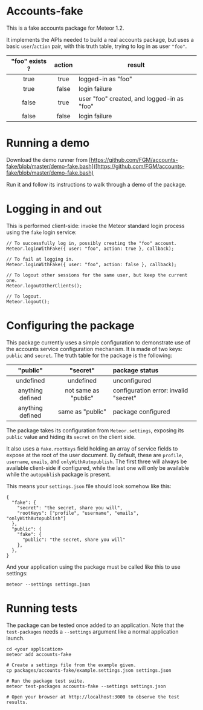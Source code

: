 # Accounts-fake

This is a fake accounts package for Meteor 1.2.

It implements the APIs needed to build a real accounts package, but uses a basic `user`/`action` pair, with this truth table, trying to log in as user `"foo"`.

| "foo" exists ? | action    | result                                     |
|:--------------:|:---------:|--------------------------------------------|
| true           | true      | logged-in as "foo"                         |
| true           | false     | login failure                              |
| false          | true      | user "foo" created, and logged-in as "foo" |
| false          | false     | login failure                              |


# Running a demo

Download the demo runner from [https://github.com/FGM/accounts-fake/blob/master/demo-fake.bash]([https://github.com/FGM/accounts-fake/blob/master/demo-fake.bash)

Run it and follow its instructions to walk through a demo of the package.


# Logging in and out

This is performed client-side: invoke the Meteor standard login process using the `fake` login service:

    // To successfully log in, possibly creating the "foo" account.
    Meteor.loginWithFake({ user: "foo", action: true }, callback);

    // To fail at logging in.
    Meteor.loginWithFake({ user: "foo", action: false }, callback);

    // To logout other sessions for the same user, but keep the current one.
    Meteor.logoutOtherClients();

    // To logout.
    Meteor.logout();


# Configuring the package

This package currently uses a simple configuration to demonstrate use of the accounts service configuration mechanism. It is made of two keys: `public` and `secret`. The truth table for the package is the following:

| "public"         | "secret"             | package status                        |
|:----------------:|:--------------------:|:--------------------------------------|
| undefined        | undefined            | unconfigured                          |
| anything defined | not same as "public" | configuration error: invalid "secret" |
| anything defined | same as "public"     | package configured                    |

The package takes its configuration from `Meteor.settings`, exposing its `public` value and hiding its `secret` on the client side.

It also uses a `fake.rootKeys` field holding an array of service fields to expose at the root of the user document. By default, these are `profile`, `username`, `emails`, and `onlyWithAutopublish`. The first three will always be available client-side if configured, while the last one will only be available while the `autopublish` package is present.

This means your `settings.json` file should look somehow like this:

    {
      "fake": {
        "secret": "the secret, share you will",
        "rootKeys": ["profile", "username", "emails", "onlyWithAutopublish"]
      },
      "public": {
        "fake": {
          "public": "the secret, share you will"
        },
      },
    }

And your application using the package must be called like this to use settings:

    meteor --settings settings.json


# Running tests

The package can be tested once added to an application. Note that the `test-packages` needs a `--settings` argument like a normal application launch.

    cd <your application>
    meteor add accounts-fake

    # Create a settings file from the example given.
    cp packages/accounts-fake/example.settings.json settings.json

    # Run the package test suite.
    meteor test-packages accounts-fake --settings settings.json

    # Open your browser at http://localhost:3000 to observe the test results.
